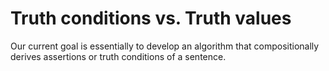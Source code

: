 # Truth conditions vs. Truth values

Our current goal is essentially to develop an algorithm that compositionally derives assertions or truth conditions of a sentence. 

